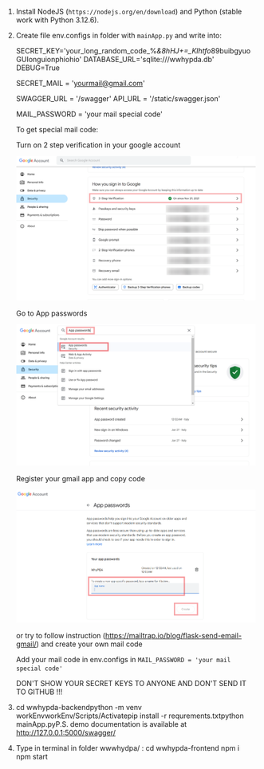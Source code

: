 1) Install NodeJS (`https://nodejs.org/en/download`) and Python (stable work with Python 3.12.6).

2) Create file env.configs in folder with `mainApp.py` and write into:

   SECRET_KEY='your_long_random_code_%*&8hHJ+=_Klhtfo*89buibgyuoGUIonguionphiohio'
   DATABASE_URL='sqlite:///wwhypda.db'
   DEBUG=True

   SECRET_MAIL = 'yourmail@gmail.com'

   SWAGGER_URL = '/swagger'
   API_URL = '/static/swagger.json'

   MAIL_PASSWORD = 'your mail special code'

   To get special mail code:

   Turn on 2 step verification in your google account

   ![Turn on 2 step verification in your google account](https://github.com/GAGvozdik/wwwhypda/blob/main/instructions/insruction3.png)

   Go to App passwords

   ![Go to App passwords](https://github.com/GAGvozdik/wwwhypda/blob/main/instructions/insruction1.png)

   Register your gmail app and copy code

   ![Register your gmail app and copy code](https://github.com/GAGvozdik/wwwhypda/blob/main/instructions/insruction2.png)

   or try to follow instruction (https://mailtrap.io/blog/flask-send-email-gmail/) and create your own mail code

   Add your mail code in env.configs in ``MAIL_PASSWORD = 'your mail special code'``

   DON'T SHOW YOUR SECRET KEYS TO ANYONE AND DON'T SEND IT TO GITHUB !!!
3) cd wwhypda-backendpython -m venv workEnvworkEnv/Scripts/Activatepip install -r requrements.txtpython mainApp.pyP.S. demo documentation is available at http://127.0.0.1:5000/swagger/

4) Type in terminal in folder wwwhydpa/ :
   cd wwhypda-frontend
   npm i
   npm start
